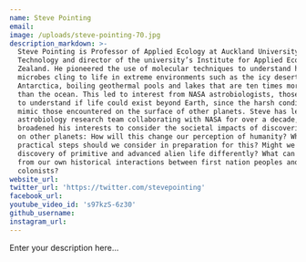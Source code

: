 ```yaml
---
name: Steve Pointing
email:
image: /uploads/steve-pointing-70.jpg
description_markdown: >-
  Steve Pointing is Professor of Applied Ecology at Auckland University of
  Technology and director of the university’s Institute for Applied Ecology New
  Zealand. He pioneered the use of molecular techniques to understand how simple
  microbes cling to life in extreme environments such as the icy deserts of
  Antarctica, boiling geothermal pools and lakes that are ten times more salty
  than the ocean. This led to interest from NASA astrobiologists, those who seek
  to understand if life could exist beyond Earth, since the harsh conditions
  mimic those encountered on the surface of other planets. Steve has led an
  astrobiology research team collaborating with NASA for over a decade, and
  broadened his interests to consider the societal impacts of discovering life
  on other planets: How will this change our perception of humanity? What
  practical steps should we consider in preparation for this? Might we view the
  discovery of primitive and advanced alien life differently? What can we learn
  from our own historical interactions between first nation peoples and ‘alien’
  colonists?
website_url:
twitter_url: 'https://twitter.com/stevepointing'
facebook_url:
youtube_video_id: 's97kzS-6z30'
github_username:
instagram_url:
---
```


Enter your description here...
